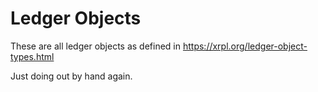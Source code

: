 # Ledger Objects

These are all ledger objects as defined in https://xrpl.org/ledger-object-types.html

Just doing out by hand again.
